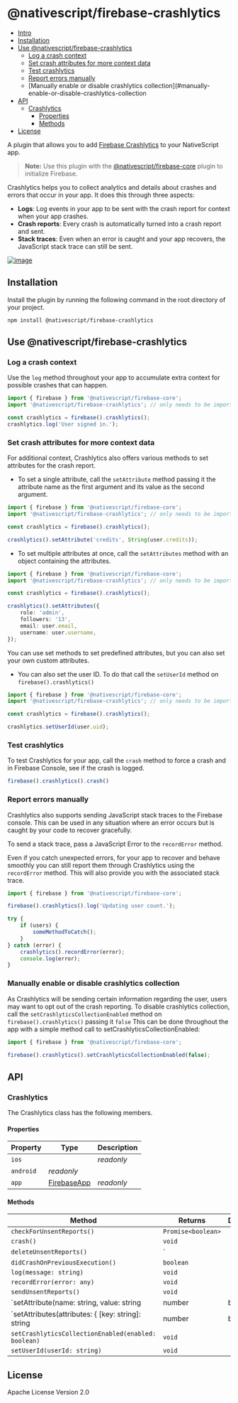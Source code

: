 
# @nativescript/firebase-crashlytics

* [Intro](#Intro)
* [Installation](#Installation)
* [Use @nativescript/firebase-crashlytics](#use-nativescriptfirebase-crashlytics)
	*  [Log a crash context](#log-a-crash-context)
	*  [Set crash attributes for more context data](#set-crash-attributes-for-more-context-data)
	* [Test crashlytics](#test-crashlytics)
	*  [Report errors manually](#report-errors-manually)
	*  [Manually enable or disable crashlytics collection](#manually-enable-or-disable-crashlytics-collection
* [API](#API)
	* [Crashlytics](#Crashlytics)
		* [Properties](#Properties)
		* [Methods](#Methods)
* [License](#License)


A plugin that allows you to add [Firebase Crashlytics](https://firebase.google.com/docs/crashlytics) to your NativeScript app.

> **Note:** Use this plugin with the [@nativescript/firebase-core](../firebase-core/) plugin to initialize Firebase.

Crashlytics helps you to collect analytics and details about crashes and errors that occur in your app. It does this through three aspects:

- **Logs**: Log events in your app to be sent with the crash report for context when your app crashes.
- **Crash reports**: Every crash is automatically turned into a crash report and sent.
- **Stack traces**: Even when an error is caught and your app recovers, the JavaScript stack trace can still be sent.

[![image](https://img.youtube.com/vi/k_mdNRZzd30/hqdefault.jpg)](https://www.youtube.com/watch?v=k_mdNRZzd30)


##  Installation

Install the plugin by running the following command in the root directory of your project.

```cli
npm install @nativescript/firebase-crashlytics
```


##  Use @nativescript/firebase-crashlytics

###  Log a crash context

Use the `log` method throughout your app to accumulate extra context for possible crashes that can happen. 

```ts
import { firebase } from '@nativescript/firebase-core';
import '@nativescript/firebase-crashlytics'; // only needs to be imported 1x

const crashlytics = firebase().crashlytics();
crashlytics.log('User signed in.');
```

### Set crash attributes for more context data

For additional context, Crashlytics also offers various methods to set attributes for the crash report. 

- To set a single attribute, call the `setAttribute` method passing it the attribute name as the first argument and its value as the second argument.

```ts
import { firebase } from '@nativescript/firebase-core';
import '@nativescript/firebase-crashlytics'; // only needs to be imported 1x

const crashlytics = firebase().crashlytics();

crashlytics().setAttribute('credits', String(user.credits));

```
- To set multiple attributes at once, call the `setAttributes` method with an object containing the attributes.

```ts
import { firebase } from '@nativescript/firebase-core';
import '@nativescript/firebase-crashlytics'; // only needs to be imported 1x

const crashlytics = firebase().crashlytics();

crashlytics().setAttributes({
	role: 'admin',
	followers: '13',
	email: user.email,
	username: user.username,
});
```
You can use set methods to set predefined attributes, but you can also set your own custom attributes.

- You can also set the user ID. To do that call the `setUserId` method on `firebase().crashlytics()` 
```ts
import { firebase } from '@nativescript/firebase-core';
import '@nativescript/firebase-crashlytics'; // only needs to be imported 1x

const crashlytics = firebase().crashlytics();

crashlytics.setUserId(user.uid);
```

###  Test crashlytics

To test Crashlytics for your app, call the `crash` method to force a crash and in Firebase Console, see if the crash is logged.

```ts
firebase().crashlytics().crash()
```

###  Report errors manually

Crashlytics also supports sending JavaScript stack traces to the Firebase console. This can be used in any situation where an error occurs but is caught by your code to recover gracefully. 

To send a stack trace, pass a JavaScript Error to the `recordError` method.

Even if you catch unexpected errors, for your app to recover and behave smoothly you can still report them through Crashlytics using the `recordError` method. This will also provide you with the associated stack trace.

```ts
import { firebase } from '@nativescript/firebase-core';

firebase().crashlytics().log('Updating user count.');

try {
	if (users) {
		someMethodToCatch();
	}
} catch (error) {
	crashlytics().recordError(error);
	console.log(error);
}
```

### Manually enable or disable crashlytics collection 

As Crashlytics will be sending certain information regarding the user, users may want to opt out of the crash reporting. To disable crashlytics collection, call the `setCrashlyticsCollectionEnabled` method on `firebase().crashlytics()` passing it `false`  This can be done throughout the app with a simple method call to setCrashlyticsCollectionEnabled:

```ts
import { firebase } from '@nativescript/firebase-core';

firebase().crashlytics().setCrashlyticsCollectionEnabled(false);
```

## API

###  Crashlytics

The Crashlytics class has the following members.

####  Properties

| Property | Type | Description
|----------|------|------------
| `ios` | | _readonly_
| `android` | _readonly_
| `app` | [FirebaseApp]()| _readonly_

####  Methods

| Method | Returns | Description
|----------|------|------------
| `checkForUnsentReports()` | `Promise<boolean>` 
| `crash()` | `void` 
| `deleteUnsentReports()` | `
| `didCrashOnPreviousExecution()` | `boolean` 
| `log(message: string)` | `void` 
| `recordError(error: any)` | `void` 
| `sendUnsentReports()` | `void`
| `setAttribute(name: string, value: string | number | boolean)` | `void`
| `setAttributes(attributes: { [key: string]: string | number | boolean })` | `void`
| `setCrashlyticsCollectionEnabled(enabled: boolean)` | `void`
| `setUserId(userId: string)` | `void`

## License

Apache License Version 2.0
